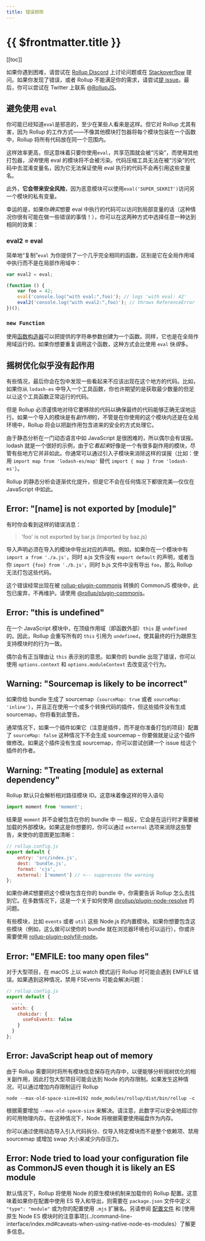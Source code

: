 ```yaml
---
title: 错误排除
---
```


# {{ $frontmatter.title }}

[[toc]]

如果你遇到困难，请尝试在 [Rollup Discord](https://is.gd/rollup_chat) 上讨论问题或在 [Stackoverflow](https://stackoverflow.com/questions/tagged/rollupjs) 提问。如果你发现了错误，或者 Rollup 不能满足你的需求，请尝试[提 issue](https://github.com/rollup/rollup/issues)。最后，你可以尝试在 Twitter 上联系 [@RollupJS](https://twitter.com/RollupJS)。

## 避免使用 `eval`

你可能已经知道`eval`是邪恶的，至少在某些人看来是这样。但它对 Rollup 尤其有害，因为 Rollup 的工作方式——不像其他模块打包器将每个模块包装在一个函数中，Rollup 将所有代码放在同一个范围内。

这样效率更高，但这意味着只要你使用`eval`，共享范围就会被“污染”，而使用其他打包器，*没有*使用 eval 的模块将不会被污染。代码压缩工具无法在被“污染”的代码中去混淆变量名，因为它无法保证使用 eval 执行的代码不会再引用这些变量名。

此外，**它会带来安全风险**，因为恶意模块可以使用`eval('SUPER_SEKRIT')`访问另一个模块的私有变量。

幸运的是，如果你*确实*想要 eval 中执行的代码可以访问到局部变量的话（这种情况你很有可能在做一些错误的事情！），你可以在这两种方式中选择任意一种达到相同的效果：

### eval2 = eval

简单地“复制”`eval` 为你提供了一个几乎完全相同的函数，区别是它在全局作用域中执行而不是在局部作用域中：

```js
var eval2 = eval;

(function () {
	var foo = 42;
	eval('console.log("with eval:",foo)'); // logs 'with eval: 42'
	eval2('console.log("with eval2:",foo)'); // throws ReferenceError
})();
```

### `new Function`

使用[函数构造器](https://developer.mozilla.org/en-US/docs/Web/JavaScript/Reference/Global_Objects/Function)可以把提供的字符串参数创建为一个函数。同样，它也是在全局作用域运行的。如果你想要重复调用这个函数，这种方式会比使用 `eval` 快*很*多。

## 摇树优化似乎没有起作用

有些情况，最后你会在包中发现一些看起来不应该出现在这个地方的代码。比如，如果你从 `lodash-es` 中导入一个工具函数，你也许期望的是获取最少数量的但足以让这个工具函数正常运行的代码。

但是 Rollup 必须谨慎地对待它要移除的代码以确保最终的代码能够正确无误地运行。如果一个导入的模块是有*副作用*的，不管是在你使用的这个模块内还是在全局环境中，Rollup 将会以把副作用包含进来的安全的方式处理它。

由于静态分析在一门动态语言中如 JavaScript 是很困难的，所以偶尔会有误报。lodash 就是一个很好的示例，由于它*看起来*好像是一个有很多副作用的模块，尽管有些地方它并非如此。你通常可以通过引入子模块来消除这样的误报（比如：使用 `import map from 'lodash-es/map'` 替代 `import { map } from 'lodash-es'`）。

Rollup 的静态分析会逐渐优化提升，但是它不会在任何情况下都很完美––仅仅在 JavaScript 中如此。

## Error: "[name] is not exported by [module]"

有时你会看到这样的错误消息：

> 'foo' is not exported by bar.js (imported by baz.js)

导入声明必须在导入的模块中导出对应的声明。例如，如果你在一个模块中有 `import a from './a.js'`，同时 a.js 文件没有 `export default` 的声明，或者当你 `import {foo} from './b.js'`，同时 b.js 文件中没有导出 `foo`，那么 Rollup 无法打包这些代码。

这个错误经常出现在被 [rollup-plugin-commonjs](https://github.com/rollup/rollup-plugin-commonjs) 转换的 CommonJS 模块中，此包已废弃，不再维护。请使用 [@rollup/plugin-commonjs](https://github.com/rollup/plugins/tree/master/packages/commonjs#custom-named-exports)。

## Error: "this is undefined"

在一个 JavaScript 模块中，在顶级作用域（即函数外部）`this` 是 `undefined` 的。因此，Rollup 会重写所有的 `this` 引用为 `undefined`，使其最终的行为跟原生支持模块时的行为一致。

偶尔会有正当理由让 `this` 表示别的意思。如果你的 bundle 出现了错误，你可以使用 `options.context` 和 `options.moduleContext` 去改变这个行为。

## Warning: "Sourcemap is likely to be incorrect"

如果你给 bundle 生成了 sourcemap（`sourceMap: true` 或者 `sourceMap: 'inline'`），并且正在使用一个或多个转换代码的插件，但这些插件没有生成 sourcemap，你将看到此警告。

通常情况下，如果一个插件如果它（注意是插件，而不是你准备打包的项目）配置了 `sourceMap: false` 这种情况下不会生成 sourcemap – 你要做就是让这个插件做修改。如果这个插件没有生成 sourcemap，你可以尝试创建一个 issue 给这个插件的作者。

## Warning: "Treating [module] as external dependency"

Rollup 默认只会解析相对路径模块 ID。这意味着像这样的导入语句

```js
import moment from 'moment';
```

结果是 `moment` 并不会被包含在你的 bundle 中 –– 相反，它会是在运行时才需要被加载的外部模块。如果这是你想要的，你可以通过 `external` 选项来消除这些警告，来使你的意图更加清晰：

```js
// rollup.config.js
export default {
	entry: 'src/index.js',
	dest: 'bundle.js',
	format: 'cjs',
	external: ['moment'] // <-- suppresses the warning
};
```

如果你*确实*想要把这个模块包含在你的 bundle 中，你需要告诉 Rollup 怎么去找到它。在多数情况下，这是一个关于如何使用 [@rollup/plugin-node-resolve](https://github.com/rollup/plugins/tree/master/packages/node-resolve) 的问题。

有些模块，比如 `events` 或者 `util` 这些 Node.js 的内置模块。如果你想要包含这些模块（例如，这么做可以使你的 bundle 就在浏览器环境也可以运行），你或许需要使用 [rollup-plugin-polyfill-node](https://github.com/FredKSchott/rollup-plugin-polyfill-node)。

## Error: "EMFILE: too many open files"

对于大型项目，在 macOS 上以 watch 模式运行 Rollup 时可能会遇到 EMFILE 错误。如果遇到这种情况，禁用 FSEvents 可能会解决问题：

```js
// rollup.config.js
export default {
  ...,
  watch: {
    chokidar: {
      useFsEvents: false
    }
  }
};
```

## Error: JavaScript heap out of memory

由于 Rollup 需要同时将所有模块信息保存在内存中，以便能够分析摇树优化的相关副作用，因此打包大型项目可能会达到 Node 的内存限制。如果发生这种情况，可以通过增加内存限制运行 Rollup

```shell
node --max-old-space-size=8192 node_modules/rollup/dist/bin/rollup -c
```

根据需要增加 `--max-old-space-size` 来解决。请注意，此数字可以安全地超过你的可用物理内存。在这种情况下，Node 将根据需要使用磁盘作为内存。

你可以通过使用动态导入引入代码拆分、仅导入特定模块而不是整个依赖项、禁用 sourcemap 或增加 swap 大小来减少内存压力。

## Error: Node tried to load your configuration file as CommonJS even though it is likely an ES module

默认情况下，Rollup 将使用 Node 的原生模块机制来加载你的 Rollup 配置。这意味着如果你在配置中使用 ES 导入和导出，则需要在 `package.json` 文件中定义 `"type": "module"` 或为你的配置使用 `.mjs` 扩展名。另请参阅 [配置文件](../command-line-interface/index.md#configuration-files) 和 [使用原生 Node ES 模块时的注意事项](../command-line-interface/index.md#caveats-when-using-native-node-es-modules）了解更多信息。
